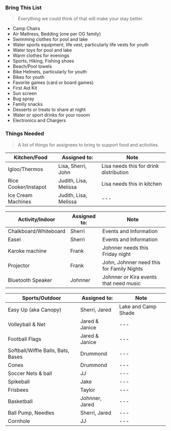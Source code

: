 ### Bring This List
> Everything we could think of that will make your stay better.
- Camp Chairs
- Air Mattress, Bedding (one per OG family)
- Swimming clothes for pool and lake
- Water sports equipment, life vest, particularly life vests for youth
- Water toys for pool and lake
- Warm clothes for evenings
- Sports, Hiking, Fishing shoes
- Beach/Pool towels
- Bike Helmets, particularly for youth
- Bikes for youth
- Favorite games (card or board games)
- First Aid Kit
- Sun screen
- Bug spray
- Family snacks
- Desserts or treats to share at night
- Water or sport drinks for your rooom
- Electronics and Chargers


### Things Needed
> A list of things for assignees to bring to support food and activities.

| Kitchen/Food | Assigned to: | Note |
| --- | --- | --- |
| Igloo/Thermos | Lisa, Sherri, John | Lisa needs this for drink distribution |
| Rice Cooker/Instapot | Judith, Lisa, Melissa | Lisa needs this in kitchen |
| Ice Cream Machines | Judith, Lisa, Melissa | --- |

| Activity/Indoor | Assigned to: | Note |
| --- | --- | --- |
| Chalkboard/Whiteboard | Sherri | Events and Information |
| Easel | Sherri | Events and Information |
| Karoke machine | Frank | Johnner needs this Friday night |
| Projector | Frank | John, Johnner need this for Family Nights |
| Bluetooth Speaker | Johnner | Johnner or Kira events that need music |

| Sports/Outdoor | Assigned to: | Note |
| --- | --- | --- |
| Easy Up (aka Canopy) | Sherri, Jared | Lake and Camp Shade |
| Volleyball & Net | Jared & Janice | --- |
| Football Flags | Jared & Janice | --- |
| Softball/Wiffle Balls, Bats, Bases | Drummond | --- |
| Cones | Drummond | --- |
| Soccer Nets & ball | JJ | --- |
| Spikeball | Jake | --- |
| Frisbees | Taylor | --- |
| Basketball | Johnner, Jared | --- |
| Ball Pump, Needles | Sherri, Jared | --- |
| Cornhole | JJ | --- |












